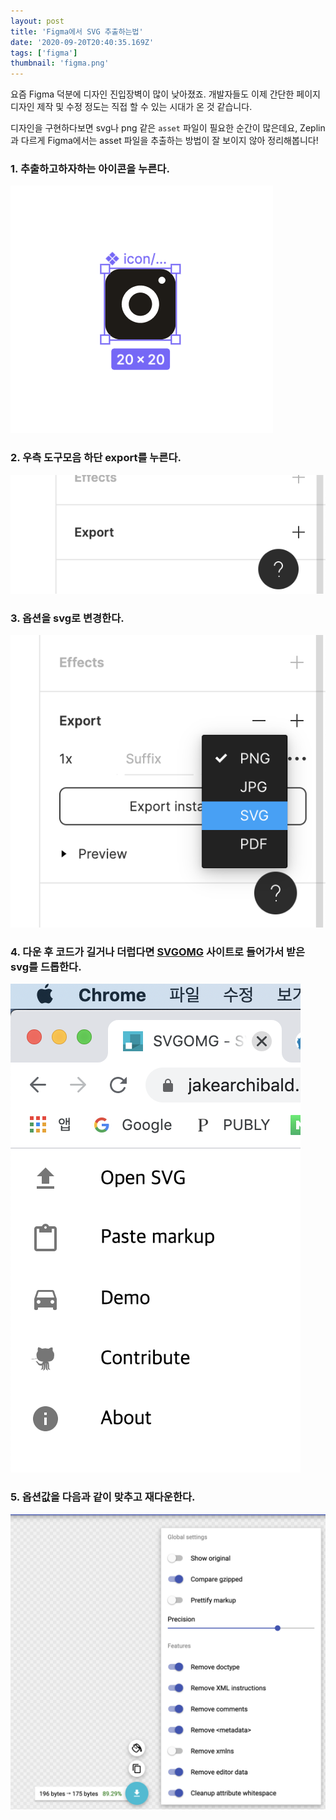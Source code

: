```yaml
---
layout: post
title: 'Figma에서 SVG 추출하는법'
date: '2020-09-20T20:40:35.169Z'
tags: ['figma']
thumbnail: 'figma.png'
---
```


요즘 Figma 덕분에 디자인 진입장벽이 많이 낮아졌죠. 개발자들도 이제 간단한 페이지 디자인 제작 및 수정 정도는 직접 할 수 있는 시대가 온 것 같습니다.

디자인을 구현하다보면 svg나 png 같은 `asset` 파일이 필요한 순간이 많은데요, Zeplin과 다르게 Figma에서는 asset 파일을 추출하는 방법이 잘 보이지 않아 정리해봅니다!

### 1. 추출하고하자하는 아이콘을 누른다.

![Click Icon](./0_click_icon.png)

### 2. 우측 도구모음 하단 export를 누른다.

![Click Icon](./1_click_export.png)

### 3. 옵션을 svg로 변경한다.

![Click Icon](./2_select_svg.png)

### 4. 다운 후 코드가 길거나 더럽다면 [SVGOMG](https://jakearchibald.github.io/svgomg/) 사이트로 들어가서 받은 svg를 드롭한다.

![Click Icon](./3_upload_svg.png)

### 5. 옵션값을 다음과 같이 맞추고 재다운한다.

![Click Icon](./4_optimize_svg.png)
